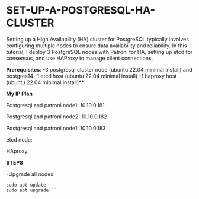 # SET-UP-A-POSTGRESQL-HA-CLUSTER
Setting up a High Availability (HA) cluster for PostgreSQL typically involves configuring multiple nodes to ensure data availability and reliability. In this tutorial, I deploy 3 PostgreSQL nodes with Patroni for HA, setting up etcd for consensus, and use HAProxy to manage client connections.

**Prerequisites**:
-3 postgresql cluster node (ubuntu 22.04 minimal install) and postgres14
-1 etcd host (ubuntu 22.04 minimal install)
-1 haproxy host (ubuntu 22.04 minimal install)**

**My IP Plan**

Postgresql and patroni node1: 10.10.0.181

Postgresql and patroni node2: 10.10.0.182

Postgresql and patroni node1: 10.10.0.183

etcd node:

HAproxy:

**STEPS**

-Upgrade all nodes
```
sudo apt update
sudo apt upgrade```

